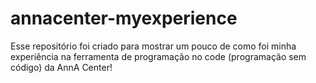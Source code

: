 # annacenter-myexperience
Esse repositório foi criado para mostrar um pouco de como foi minha experiência na ferramenta de programação no code (programação sem código) da AnnA Center!
